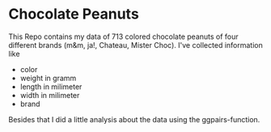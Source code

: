 # Chocolate Peanuts

This Repo contains my data of 713 colored chocolate peanuts of four different brands (m&m, ja!, Chateau, Mister Choc). I've collected information like 
- color
- weight in gramm
- length in milimeter
- width in milimeter
- brand

Besides that I did a little analysis about the data using the ggpairs-function.
